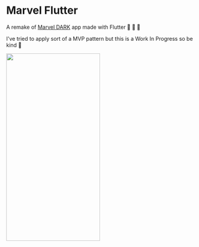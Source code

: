 # Marvel Flutter

A remake of [Marvel DARK](https://github.com/lalbuquerque/DARK) app made
with Flutter :metal: :metal: :metal:

I've tried to apply sort of a MVP pattern but this is a Work In Progress
so be kind :grimacing:

<img src="images/marvel_flutter_4.gif" width="250" height="500"/>
